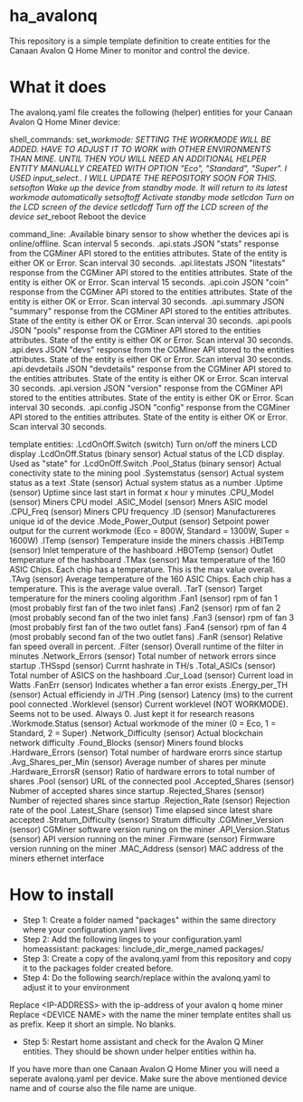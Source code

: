 # ha_avalonq
This repository is a simple template definition to create entities for the Canaan Avalon Q Home Miner to monitor and control the device.

# What it does
The avalonq.yaml file creates the following (helper) entities for your Canaan Avalon Q Home Miner device:

shell_commands:
set_<DEVICE NAME>_workmode:        SETTING THE WORKMODE WILL BE ADDED. HAVE TO ADJUST IT TO WORK with OTHER ENVIRONMENTS THAN MINE. UNTIL THEN YOU WILL NEED AN ADDITIONAL HELPER ENTITY
                                   MANUALLY CREATED WITH OPTION "Eco", "Standard", "Super". I USED input_select.<DEVICE NAME>. I WILL UPDATE THE REPOSITORY SOON FOR THIS.
set_<DEVICE NAME>_softon           Wake up the device from standby mode. It will return to its latest workmode automatically
set_<DEVICE NAME>_softoff          Activate standby mode
set_<DEVICE NAME>_lcdon            Turn on the LCD screen of the device
set_<DEVICE NAME>_lcdoff           Turn off the LCD screen of the device
set_<DEVICE NAME>_reboot           Reboot the device

command_line:
<DEVICE NAME>.Available            binary sensor to show whether the devices api is online/offline. Scan interval 5 seconds.
<DEVICE NAME>.api.stats            JSON "stats" response from the CGMiner API stored to the entities attributes. State of the entity is either OK or Error. Scan interval 30 seconds.
<DEVICE NAME>.api.litestats        JSON "litestats" response from the CGMiner API stored to the entities attributes. State of the entity is either OK or Error. Scan interval 15 seconds.
<DEVICE NAME>.api.coin             JSON "coin" response from the CGMiner API stored to the entities attributes. State of the entity is either OK or Error. Scan interval 30 seconds.
<DEVICE NAME>.api.summary          JSON "summary" response from the CGMiner API stored to the entities attributes. State of the entity is either OK or Error. Scan interval 30 seconds.
<DEVICE NAME>.api.pools            JSON "pools" response from the CGMiner API stored to the entities attributes. State of the entity is either OK or Error. Scan interval 30 seconds.
<DEVICE NAME>.api.devs             JSON "devs" response from the CGMiner API stored to the entities attributes. State of the entity is either OK or Error. Scan interval 30 seconds.
<DEVICE NAME>.api.devdetails       JSON "devdetails" response from the CGMiner API stored to the entities attributes. State of the entity is either OK or Error. Scan interval 30 seconds.
<DEVICE NAME>.api.version          JSON "version" response from the CGMiner API stored to the entities attributes. State of the entity is either OK or Error. Scan interval 30 seconds.
<DEVICE NAME>.api.config           JSON "config" response from the CGMiner API stored to the entities attributes. State of the entity is either OK or Error. Scan interval 30 seconds.

template entities:
<DEVICE NAME>.LcdOnOff.Switch      (switch) Turn on/off the miners LCD display
<DEVICE NAME>.LcdOnOff.Status      (binary sensor) Actual status of the LCD display. Used as "state" for <DEVICE NAME>.LcdOnOff.Switch
<DEVICE NAME>.Pool_Status          (binary sensor) Actual conectivity state to the mining pool
<DEVICE NAME>.Systemstatus         (sensor) Actual system status as a text
<DEVICE NAME>.State                (sensor) Actual system status as a number
<DEVICE NAME>.Uptime               (sensor) Uptime since last start in format x hour y minutes
<DEVICE NAME>.CPU_Model            (sensor) Miners CPU model
<DEVICE NAME>.ASIC_Model           (sensor) Mners ASIC model
<DEVICE NAME>.CPU_Freq             (sensor) Miners CPU frequency
<DEVICE NAME>.ID                   (sensor) Manufactureres unique id of the device
<DEVICE NAME>.Mode_Power_Output    (sensor) Setpoint power output for the current workmode (Eco = 800W, Standard = 1300W, Super = 1600W)
<DEVICE NAME>.ITemp                (sensor) Temperature inside the miners chassis
<DEVICE NAME>.HBITemp              (sensor) Inlet temperature of the hashboard
<DEVICE NAME>.HBOTemp              (sensor) Outlet temperature of the hashboard
<DEVICE NAME>.TMax                 (sensor) Max temperature of the 160 ASIC Chips. Each chip has a temperature. This is the max value overall.
<DEVICE NAME>.TAvg                 (sensor) Average temperature of the 160 ASIC Chips. Each chip has a temperature. This is the average value overall.
<DEVICE NAME>.TarT                 (sensor) Target temperature for the miners cooling algorithm
<DEVICE NAME>.Fan1                 (sensor) rpm of fan 1 (most probably first fan of the two inlet fans)
<DEVICE NAME>.Fan2                 (sensor) rpm of fan 2 (most probably second fan of the two inlet fans)
<DEVICE NAME>.Fan3                 (sensor) rpm of fan 3 (most probably first fan of the two outlet fans)
<DEVICE NAME>.Fan4                 (sensor) rpm of fan 4 (most probably second fan of the two outlet fans)
<DEVICE NAME>.FanR                 (sensor) Relative fan speed overall in percent. 
<DEVICE NAME>.Filter               (sensor) Overall runtime of the filter in minutes
<DEVICE NAME>.Network_Errors       (sensor) Total number of network errors since startup
<DEVICE NAME>.THSspd               (sensor) Currnt hashrate in TH/s
<DEVICE NAME>.Total_ASICs          (sensor) Total number of ASICS on the hashboard
<DEVICE NAME>.Cur_Load             (sensor) Current load in Watts
<DEVICE NAME>.FanErr               (sensor) Indicates whether a fan error exists
<DEVICE NAME>.Energy_per_TH        (sensor) Actual efficiendy in J/TH
<DEVICE NAME>.Ping                 (sensor) Latency (ms) to the current pool connected
<DEVICE NAME>.Worklevel            (sensor) Current worklevel (NOT WORKMODE). Seems not to be used. Always 0. Just kept it for research reasons
<DEVICE NAME>.Workmode.Status      (sensor) Actual workmode of the miner (0 = Eco, 1 = Standard, 2 = Super)
<DEVICE NAME>.Network_Difficulty   (sensor) Actual blockchain network difficulty
<DEVICE NAME>.Found_Blocks         (sensor) Miners found blocks
<DEVICE NAME>.Hardware_Errors      (sensor) Total number of hardware erorrs since startup
<DEVICE NAME>.Avg_Shares_per_Min   (sensor) Average number of shares per minute
<DEVICE NAME>.Hardware_ErrorsR     (sensor) Ratio of hardware errors to total number of shares
<DEVICE NAME>.Pool                 (sensor) URL of the connected pool
<DEVICE NAME>.Accepted_Shares      (sensor) Nubmer of accepted shares since startup
<DEVICE NAME>.Rejected_Shares      (sensor) Number of rejected shares since startup
<DEVICE NAME>.Rejection_Rate       (sensor) Rejection rate of the pool
<DEVICE NAME>.Latest_Share         (sensor) Time elapsed since latest share accepted
<DEVICE NAME>.Stratum_Difficulty   (sensor) Stratum difficulty
<DEVICE NAME>.CGMiner_Version      (sensor) CGMiner software version runing on the miner
<DEVICE NAME>.API_Version.Status   (sensor) API version running on the miner
<DEVICE NAME>.Firmware             (sensor) Firmware version running on the miner
<DEVICE NAME>.MAC_Address          (sensor) MAC address of the miners ethernet interface


# How to install
- Step 1: Create a folder named "packages" within the same directory where your configuration.yaml lives
- Step 2: Add the following linges to your configuration.yaml
homeassistant:
packages: !include_dir_merge_named packages/
- Step 3: Create a copy of the avalonq.yaml from this repository and copy it to the packages folder created before.
- Step 4: Do the following search/replace within the avalonq.yaml to adjust it to your environment

Replace \<IP-ADDRESS\> with the ip-address of your avalon q home miner
Replace \<DEVICE NAME\> with the name the miner template entites shall us as prefix. Keep it short an simple. No blanks.

- Step 5: Restart home assistant and check for the Avalon Q Miner entities. They should be shown under helper entities within ha.

If you have more than one Canaan Avalon Q Home Miner you will need a seperate avalonq.yaml per device. Make sure the above mentioned device name and of course also the file name are unique.
